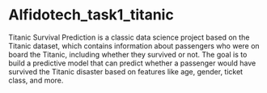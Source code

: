 # Alfidotech_task1_titanic
Titanic Survival Prediction is a classic data science project based on the Titanic
dataset, which contains information about passengers who were on board the
Titanic, including whether they survived or not. The goal is to build a predictive
model that can predict whether a passenger would have survived the Titanic
disaster based on features like age, gender, ticket class, and more.
